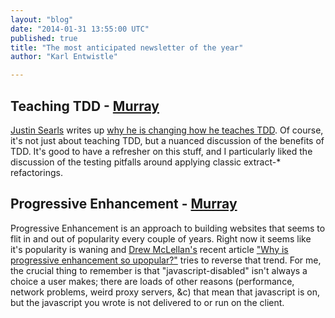 ```yaml
---
layout: "blog"
date: "2014-01-31 13:55:00 UTC"
published: true
title: "The most anticipated newsletter of the year"
author: "Karl Entwistle"

---
```


## Teaching TDD - [Murray](http://www.unboxedconsulting.com/people/murray-steele) [Justin Searls](https://twitter.com/searls) writes up [why he is changing how he teaches TDD](http://blog.testdouble.com/posts/2014-01-25-the-failures-of-intro-to-tdd.html). Of course, it's not just about teaching TDD, but a nuanced discussion of the benefits of TDD. It's good to have a refresher on this stuff, and I particularly liked the discussion of the testing pitfalls around applying classic extract-* refactorings.

## Progressive Enhancement - [Murray](http://www.unboxedconsulting.com/people/murray-steele) Progressive Enhancement is an approach to building websites that seems to flit in and out of popularity every couple of years. Right now it seems like it's popularity is waning and [Drew McLellan's](https://twitter.com/drewm) recent article ["Why is progressive enhancement so upopular?"](http://allinthehead.com/retro/367/why-is-progressive-enhancement-so-unpopular) tries to reverse that trend. For me, the crucial thing to remember is that "javascript-disabled" isn't always a choice a user makes; there are loads of other reasons (performance, network problems, weird proxy servers, &c) that mean that javascript is on, but the javascript you wrote is not delivered to or run on the client.


